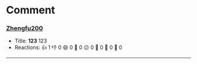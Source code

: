 # Comment

### [**Zhengfu200**](https://github.com/Zhengfu200)
- Title: **123**
  123
- Reactions: 👍 1 👎 0 😄 0 🎉 0 😕 0 💖 0 🚀 0 👀 0

---
